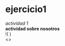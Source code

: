 # ejercicio1
*actividad 1*  
**actividad sobre nosotros**  
!( )  
<<soy una persona tranquila y que le gusta leer>>
